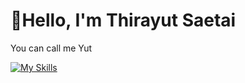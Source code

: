# 👋Hello, I'm Thirayut Saetai
You can call me Yut

[![My Skills](https://skillicons.dev/icons?i=js,html,css,nodejs,docker,gcp,mysql,php)](https://skillicons.dev)
